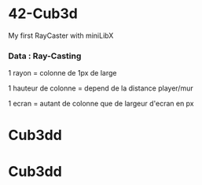 # 42-Cub3d
My first RayCaster with miniLibX


### Data : Ray-Casting

1 rayon = colonne de 1px de large

1 hauteur de colonne = depend de la distance player/mur

1 ecran = autant de colonne que de largeur d'ecran en px
# Cub3dd
# Cub3dd
